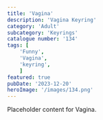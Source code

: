 ```yaml
---
title: 'Vagina'
description: 'Vagina Keyring'
category: 'Adult'
subcategory: 'Keyrings'
catalogue number: '134'
tags: [
    'Funny', 
    'Vagina',
    'keyring',
    ]
featured: true
pubDate: '2023-12-20'
heroImage: '/images/134.png'
---
```


Placeholder content for Vagina.